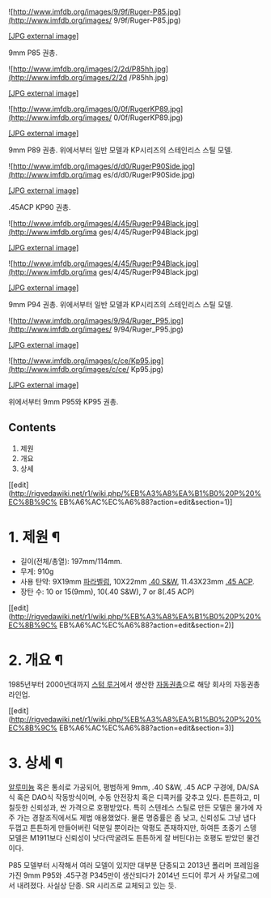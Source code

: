 ![http://www.imfdb.org/images/9/9f/Ruger-P85.jpg](http://www.imfdb.org/images/
9/9f/Ruger-P85.jpg)

[[JPG external image]](http://www.imfdb.org/images/9/9f/Ruger-P85.jpg)

  
9mm P85 권총.  

![http://www.imfdb.org/images/2/2d/P85hh.jpg](http://www.imfdb.org/images/2/2d
/P85hh.jpg)

[[JPG external image]](http://www.imfdb.org/images/2/2d/P85hh.jpg)

  

![http://www.imfdb.org/images/0/0f/RugerKP89.jpg](http://www.imfdb.org/images/
0/0f/RugerKP89.jpg)

[[JPG external image]](http://www.imfdb.org/images/0/0f/RugerKP89.jpg)

  
9mm P89 권총. 위에서부터 일반 모델과 KP시리즈의 스테인리스 스틸 모델.  

![http://www.imfdb.org/images/d/d0/RugerP90Side.jpg](http://www.imfdb.org/imag
es/d/d0/RugerP90Side.jpg)

[[JPG external image]](http://www.imfdb.org/images/d/d0/RugerP90Side.jpg)

  
.45ACP KP90 권총.  

![http://www.imfdb.org/images/4/45/RugerP94Black.jpg](http://www.imfdb.org/ima
ges/4/45/RugerP94Black.jpg)

[[JPG external image]](http://www.imfdb.org/images/4/45/RugerP94Black.jpg)

  

![http://www.imfdb.org/images/4/45/RugerP94Black.jpg](http://www.imfdb.org/ima
ges/4/45/RugerP94Black.jpg)

[[JPG external image]](http://www.imfdb.org/images/4/45/RugerP94Black.jpg)

  
9mm P94 권총. 위에서부터 일반 모델과 KP시리즈의 스테인리스 스틸 모델.  

![http://www.imfdb.org/images/9/94/Ruger_P95.jpg](http://www.imfdb.org/images/
9/94/Ruger_P95.jpg)

[[JPG external image]](http://www.imfdb.org/images/9/94/Ruger_P95.jpg)

  

![http://www.imfdb.org/images/c/ce/Kp95.jpg](http://www.imfdb.org/images/c/ce/
Kp95.jpg)

[[JPG external image]](http://www.imfdb.org/images/c/ce/Kp95.jpg)

  
위에서부터 9mm P95와 KP95 권총.

## Contents

    

1. 제원 
2. 개요 
3. 상세 

[[edit](http://rigvedawiki.net/r1/wiki.php/%EB%A3%A8%EA%B1%B0%20P%20%EC%8B%9C%
EB%A6%AC%EC%A6%88?action=edit&section=1)]

# 1. 제원 ¶

  * 길이(전체/총열): 197mm/114mm.
  * 무게: 910g
  * 사용 탄약: 9X19mm [파라벨럼](%ED%8C%8C%EB%9D%BC%EB%B2%A8%EB%9F%BC.md), 10X22mm [.40 S&W](.40%20S%26W.md), 11.43X23mm [.45 ACP](.45%20ACP.md).
  * 장탄 수: 10 or 15(9mm), 10(.40 S&W), 7 or 8(.45 ACP)  

[[edit](http://rigvedawiki.net/r1/wiki.php/%EB%A3%A8%EA%B1%B0%20P%20%EC%8B%9C%
EB%A6%AC%EC%A6%88?action=edit&section=2)]

# 2. 개요 ¶

1985년부터 2000년대까지 [스텀 루거](%EC%8A%A4%ED%85%80%20%EB%A3%A8%EA%B1%B0.md)에서 생산한
[자동권총](%EC%9E%90%EB%8F%99%EA%B6%8C%EC%B4%9D.md)으로 해당 회사의 자동권총 라인업.

[[edit](http://rigvedawiki.net/r1/wiki.php/%EB%A3%A8%EA%B1%B0%20P%20%EC%8B%9C%
EB%A6%AC%EC%A6%88?action=edit&section=3)]

# 3. 상세 ¶

[알루미늄](%EC%95%8C%EB%A3%A8%EB%AF%B8%EB%8A%84.md) 혹은 통쇠로 가공되어, 평범하게 9mm, .40
S&W, .45 ACP 구경에, DA/SA식 혹은 DAO식 작동방식이며, 수동 안전장치 혹은 디콕커를 갖추고 있다. 튼튼하고, 미칠듯한
신뢰성과, 싼 가격으로 호평받았다. 특히 스텐레스 스틸로 만든 모델은 물가에 자주 가는 경찰조직에서도 제법 애용했었다. 물론 명중률은 좀
낮고, 신뢰성도 그냥 냅다 두껍고 튼튼하게 만들어버린 덕분일 뿐이라는 악평도 존재하지만, 하여튼 초중기 스뎅 모델은 M1911보다 신뢰성이
낫다(막굴려도 튼튼하게 잘 버틴다)는 호평도 받았던 물건이다.

  

P85 모델부터 시작해서 여러 모델이 있지만 대부분 단종되고 2013년 폴리머 프레임을 가진 9mm P95와 .45구경 P345만이
생산되다가 2014년 드디어 루거 사 카달로그에서 내려졌다. 사실상 단종. SR 시리즈로 교체되고 있는 듯.

  
  

